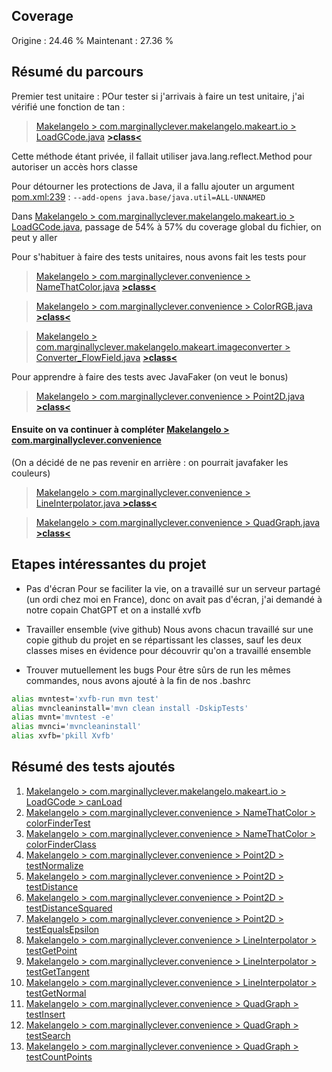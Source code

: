 ## Coverage
Origine : 24.46 %
Maintenant : 27.36 %

## Résumé du parcours
Premier test unitaire :
POur tester si j'arrivais à faire un test unitaire, j'ai vérifié une fonction de tan :
> [Makelangelo > com.marginallyclever.makelangelo.makeart.io > LoadGCode.java](https://3913.udem.col1n.fr/com.marginallyclever.makelangelo.makeart.io/LoadGCode.java.html#L39) **[>class<](src/test/java/com/marginallyclever/makelangelo/makeart/io/LoadGCodeTest.java)**

Cette méthode étant privée, il fallait utiliser java.lang.reflect.Method pour autoriser un accès hors classe

Pour détourner les protections de Java, il a fallu ajouter un argument [pom.xml:239](pom.xml#L239) : `--add-opens java.base/java.util=ALL-UNNAMED`

Dans [Makelangelo > com.marginallyclever.makelangelo.makeart.io > LoadGCode.java](https://3913.udem.col1n.fr/com.marginallyclever.makelangelo.makeart.io/LoadGCode.java.html#L39), passage de 54% à 57% du coverage global du fichier, on peut y aller

Pour s'habituer à faire des tests unitaires, nous avons fait les tests pour

> [Makelangelo > com.marginallyclever.convenience > NameThatColor.java](https://3913.udem.col1n.fr/com.marginallyclever.convenience/NameThatColor.java.html) **[>class<](src/test/java/com/marginallyclever/convenience/NameThatColorTest.java)**

> [Makelangelo > com.marginallyclever.convenience > ColorRGB.java](https://3913.udem.col1n.fr/com.marginallyclever.convenience/ColorRGB.java.html) **[>class<](src/test/java/com/marginallyclever/convenience/TestColorRGB.java)**

> [Makelangelo > com.marginallyclever.makelangelo.makeart.imageconverter > Converter_FlowField.java](https://3913.udem.col1n.fr/com.marginallyclever.makelangelo.makeart.imageconverter/Converter_FlowField.html) **[>class<](src/test/java/com/marginallyclever/makelangelo/makeart/imageconverter/Converter_FlowFieldTest.java)**

Pour apprendre à faire des tests avec JavaFaker (on veut le bonus)
> [Makelangelo > com.marginallyclever.convenience > Point2D.java](https://3913.udem.col1n.fr/com.marginallyclever.convenience/Point2D.java.html) **[>class<](src/test/java/com/marginallyclever/convenience/TestPoint2D.java)**

#### Ensuite on va continuer à compléter [Makelangelo > com.marginallyclever.convenience](https://3913.udem.col1n.fr/com.marginallyclever.convenience/index.source.html)
(On a décidé de ne pas revenir en arrière : on pourrait javafaker les couleurs)

> [Makelangelo > com.marginallyclever.convenience > LineInterpolator.java
](https://3913.udem.col1n.fr/com.marginallyclever.convenience/LineInterpolator.java.html) **[>class<](src/test/java/com/marginallyclever/convenience/TestLineInterpolator.java)**

> [Makelangelo > com.marginallyclever.convenience > QuadGraph.java](https://3913.udem.col1n.fr/com.marginallyclever.convenience/QuadGraph.java.html) **[>class<](src/test/java/com/marginallyclever/convenience/TestQuadGraph.java)**

## Etapes intéressantes du projet 
- Pas d'écran
Pour se faciliter la vie, on a travaillé sur un serveur partagé (un ordi chez moi en France), donc on avait pas d'écran, j'ai demandé à notre copain ChatGPT et on a installé xvfb

- Travailler ensemble (vive github)
Nous avons chacun travaillé sur une copie github du projet en se répartissant les classes, sauf les deux classes mises en évidence pour découvrir qu'on a travaillé ensemble

- Trouver mutuellement les bugs
Pour être sûrs de run les mêmes commandes, nous avons ajouté à la fin de nos .bashrc

```bash
alias mvntest='xvfb-run mvn test'
alias mvncleaninstall='mvn clean install -DskipTests'
alias mvnt='mvntest -e'
alias mvnci='mvncleaninstall'
alias xvfb='pkill Xvfb'
```


## Résumé des tests ajoutés
1. [Makelangelo > com.marginallyclever.makelangelo.makeart.io > LoadGCode > canLoad](src/test/java/com/marginallyclever/makelangelo/makeart/io/LoadGCodeTest.java#L66)
1. [Makelangelo > com.marginallyclever.convenience > NameThatColor > colorFinderTest](src/test/java/com/marginallyclever/convenience/NameThatColorTest.java#L26)
1. [Makelangelo > com.marginallyclever.convenience > NameThatColor > colorFinderClass](src/test/java/com/marginallyclever/convenience/NameThatColorTest.java#L46)
1. [Makelangelo > com.marginallyclever.convenience > Point2D > testNormalize](src/test/java/com/marginallyclever/convenience/TestPoint2D.java#L42)
1. [Makelangelo > com.marginallyclever.convenience > Point2D > testDistance](src/test/java/com/marginallyclever/convenience/TestPoint2D.java#L76)
1. [Makelangelo > com.marginallyclever.convenience > Point2D > testDistanceSquared](src/test/java/com/marginallyclever/convenience/TestPoint2D.java#L89)
1. [Makelangelo > com.marginallyclever.convenience > Point2D > testEqualsEpsilon](src/test/java/com/marginallyclever/convenience/TestPoint2D.java#L102)
1. [Makelangelo > com.marginallyclever.convenience > LineInterpolator > testGetPoint](src/test/java/com/marginallyclever/convenience/TestPoint2D.java#L30)
1. [Makelangelo > com.marginallyclever.convenience > LineInterpolator > testGetTangent](src/test/java/com/marginallyclever/convenience/TestPoint2D.java#L44)
1. [Makelangelo > com.marginallyclever.convenience > LineInterpolator > testGetNormal](src/test/java/com/marginallyclever/convenience/TestPoint2D.java#L104)
1. [Makelangelo > com.marginallyclever.convenience > QuadGraph > testInsert](src/test/java/com/marginallyclever/convenience/TestPoint2D.java#L40)
1. [Makelangelo > com.marginallyclever.convenience > QuadGraph > testSearch](src/test/java/com/marginallyclever/convenience/TestPoint2D.java#L63)
1. [Makelangelo > com.marginallyclever.convenience > QuadGraph > testCountPoints](src/test/java/com/marginallyclever/convenience/TestPoint2D.java#L136)
